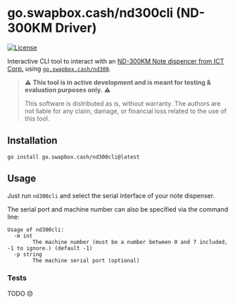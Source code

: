 <!--
  Copyright 2022 TrueLevel SA

  This Source Code Form is subject to the terms of the Mozilla Public
  License, v. 2.0. If a copy of the MPL was not distributed with this
  file, You can obtain one at https://mozilla.org/MPL/2.0/.

  SPDX-License-Identifier: MPL-2.0
-->

# go.swapbox.cash/nd300cli (ND-300KM Driver)

[![License](https://img.shields.io/badge/license-MPL--2.0-orange)](https://gitlab.com/TrueLevel/swapbox/nd300cli/-/blob/main/LICENSE)

Interactive CLI tool to interact with an [ND-300KM Note dispencer from ICT Corp.][product] using [`go.swapbox.cash/nd300`][lib].

> ⚠️ **This tool is in active development and is meant for testing & evaluation purposes only.** ⚠️
> 
> This software is distributed as is, without warranty.
> The authors are not liable for any claim, damage, or financial loss 
> related to the use of this tool.

## Installation

```shell
go install go.swapbox.cash/nd300cli@latest
```
## Usage

Just run `nd300cli` and select the serial interface of your note dispenser.

The serial port and machine number can also be specified via the command line:

```shell
Usage of nd300cli:
  -m int
    	The machine number (must be a number between 0 and 7 included, -1 to ignore.) (default -1)
  -p string
    	The machine serial port (optional)
```

### Tests

TODO 😞

[lib]: https://gitlab.com/TrueLevel/swapbox/nd300
[product]: http://www.ictgroup.tw/pro_cen.php?prod_id=70
